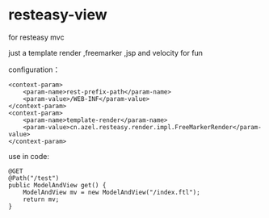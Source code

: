 resteasy-view
=============

for resteasy mvc

just a template render ,freemarker ,jsp and velocity
for fun

configuration：

	<context-param>
		<param-name>rest-prefix-path</param-name>
		<param-value>/WEB-INF</param-value>
	</context-param>
	<context-param>
		<param-name>template-render</param-name>
		<param-value>cn.azel.resteasy.render.impl.FreeMarkerRender</param-value>
	</context-param>

use in code:
	
	@GET
	@Path("/test")
	public ModelAndView get() {
		ModelAndView mv = new ModelAndView("/index.ftl");
		return mv;
	}
